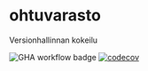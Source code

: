 # ohtuvarasto
Versionhallinnan kokeilu

![GHA workflow badge](https://github.com/qusba/ohtuvarasto/workflows/CI/badge.svg)
[![codecov](https://codecov.io/gh/qusba/ohtuvarasto/branch/main/graph/badge.svg?token=DFO46JASFI)](https://codecov.io/gh/qusba/ohtuvarasto)
